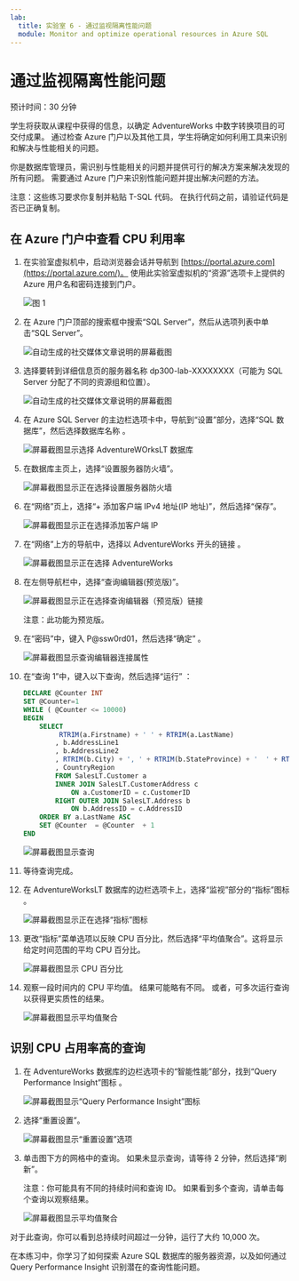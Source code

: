 ```yaml
---
lab:
  title: 实验室 6 - 通过监视隔离性能问题
  module: Monitor and optimize operational resources in Azure SQL
---
```


# 通过监视隔离性能问题

预计时间：30 分钟

学生将获取从课程中获得的信息，以确定 AdventureWorks 中数字转换项目的可交付成果。 通过检查 Azure 门户以及其他工具，学生将确定如何利用工具来识别和解决与性能相关的问题。

你是数据库管理员，需识别与性能相关的问题并提供可行的解决方案来解决发现的所有问题。 需要通过 Azure 门户来识别性能问题并提出解决问题的方法。

注意：这些练习要求你复制并粘贴 T-SQL 代码。 在执行代码之前，请验证代码是否已正确复制。

## 在 Azure 门户中查看 CPU 利用率

1. 在实验室虚拟机中，启动浏览器会话并导航到 [https://portal.azure.com](https://portal.azure.com/)。 使用此实验室虚拟机的“资源”选项卡上提供的 Azure 用户名和密码连接到门户。

    ![图 1](../images/dp-300-module-01-lab-01.png)

1. 在 Azure 门户顶部的搜索框中搜索“SQL Server”，然后从选项列表中单击“SQL Server”。

    ![自动生成的社交媒体文章说明的屏幕截图](../images/dp-300-module-04-lab-1.png)

1. 选择要转到详细信息页的服务器名称 dp300-lab-XXXXXXXX（可能为 SQL Server 分配了不同的资源组和位置）。

    ![自动生成的社交媒体文章说明的屏幕截图](../images/dp-300-module-04-lab-2.png)

1. 在 Azure SQL Server 的主边栏选项卡中，导航到“设置”部分，选择“SQL 数据库”，然后选择数据库名称 。

    ![屏幕截图显示选择 AdventureWOrksLT 数据库](../images/dp-300-module-05-lab-04.png)

1. 在数据库主页上，选择“设置服务器防火墙”。

    ![屏幕截图显示正在选择设置服务器防火墙](../images/dp-300-module-06-lab-01.png)

1. 在“网络”页上，选择“+ 添加客户端 IPv4 地址(IP 地址)”，然后选择“保存”。

    ![屏幕截图显示正在选择添加客户端 IP](../images/dp-300-module-06-lab-02.png)

1. 在“网络”上方的导航中，选择以 AdventureWorks 开头的链接 。

    ![屏幕截图显示正在选择 AdventureWorks](../images/dp-300-module-06-lab-03.png)

1. 在左侧导航栏中，选择“查询编辑器(预览版)”。

    ![屏幕截图显示正在选择查询编辑器（预览版）链接](../images/dp-300-module-06-lab-04.png)

    注意：此功能为预览版。

1. 在“密码”中，键入 P@ssw0rd01，然后选择“确定”  。

    ![屏幕截图显示查询编辑器连接属性](../images/dp-300-module-06-lab-05.png)

1. 在“查询 1”中，键入以下查询，然后选择“运行” ：

    ```sql
    DECLARE @Counter INT 
    SET @Counter=1
    WHILE ( @Counter <= 10000)
    BEGIN
        SELECT 
             RTRIM(a.Firstname) + ' ' + RTRIM(a.LastName)
            , b.AddressLine1
            , b.AddressLine2
            , RTRIM(b.City) + ', ' + RTRIM(b.StateProvince) + '  ' + RTRIM(b.PostalCode)
            , CountryRegion
            FROM SalesLT.Customer a
            INNER JOIN SalesLT.CustomerAddress c 
                ON a.CustomerID = c.CustomerID
            RIGHT OUTER JOIN SalesLT.Address b
                ON b.AddressID = c.AddressID
        ORDER BY a.LastName ASC
        SET @Counter  = @Counter  + 1
    END
    ```

    ![屏幕截图显示查询](../images/dp-300-module-06-lab-06.png)

1. 等待查询完成。

1. 在 AdventureWorksLT 数据库的边栏选项卡上，选择“监视”部分的“指标”图标  。

    ![屏幕截图显示正在选择“指标”图标](../images/dp-300-module-06-lab-07.png)

1. 更改“指标”菜单选项以反映 CPU 百分比，然后选择“平均值聚合”。这将显示给定时间范围的平均 CPU 百分比。

    ![屏幕截图显示 CPU 百分比](../images/dp-300-module-06-lab-08.png)

1. 观察一段时间内的 CPU 平均值。 结果可能略有不同。 或者，可多次运行查询以获得更实质性的结果。

    ![屏幕截图显示平均值聚合](../images/dp-300-module-06-lab-09.png)

## 识别 CPU 占用率高的查询

1. 在 AdventureWorks 数据库的边栏选项卡的“智能性能”部分，找到“Query Performance Insight”图标  。

    ![屏幕截图显示“Query Performance Insight”图标](../images/dp-300-module-06-lab-10.png)

1. 选择“重置设置”。

    ![屏幕截图显示“重置设置”选项](../images/dp-300-module-06-lab-11.png)

1. 单击图下方的网格中的查询。 如果未显示查询，请等待 2 分钟，然后选择“刷新”。

    注意：你可能具有不同的持续时间和查询 ID。 如果看到多个查询，请单击每个查询以观察结果。

    ![屏幕截图显示平均值聚合](../images/dp-300-module-06-lab-12.png)

对于此查询，你可以看到总持续时间超过一分钟，运行了大约 10,000 次。

在本练习中，你学习了如何探索 Azure SQL 数据库的服务器资源，以及如何通过 Query Performance Insight 识别潜在的查询性能问题。
